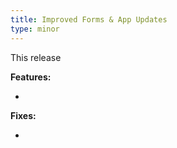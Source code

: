 ```yaml
---
title: Improved Forms & App Updates
type: minor
---
```


This release

**Features:**

* 


**Fixes:**

* 
